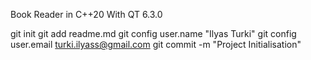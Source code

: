 Book Reader in C++20 With QT 6.3.0

git init
git add readme.md
git config user.name "Ilyas Turki"
git config user.email turki.ilyass@gmail.com
git commit -m "Project Initialisation"